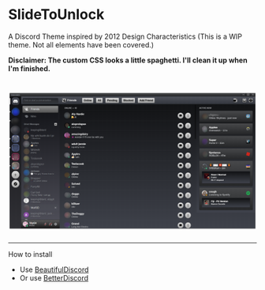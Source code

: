 # SlideToUnlock
A Discord Theme inspired by 2012 Design Characteristics (This is a WIP theme. Not all elements have been covered.)

**Disclaimer: The custom CSS looks a little spaghetti. I'll clean it up when I'm finished.**

# ![screenshot](https://raw.githubusercontent.com/SlippingGitty/Discord-2012-Theme/main/screenshots/example.png)
___

How to install
  * Use [BeautifulDiscord](https://github.com/leovoel/BeautifulDiscord)
  * Or use [BetterDiscord](https://github.com/rauenzi/BetterDiscordApp)
